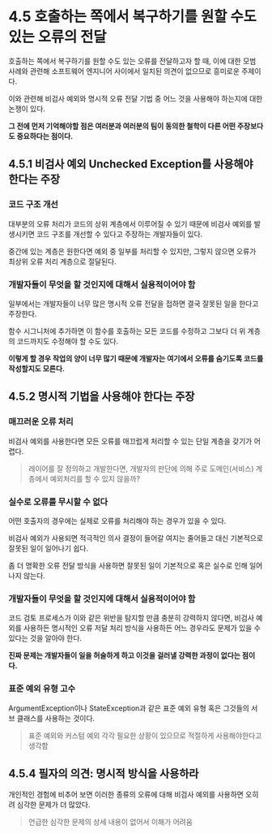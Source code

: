 # 4.5 호출하는 쪽에서 복구하기를 원할 수도 있는 오류의 전달

호출하는 쪽에서 복구하기를 원할 수도 있는 오류를 전달하고자 할 때, 이에 대한 모범 사례와 관련해 소프트웨어 엔지니어 사이에서 일치된 의견이 없으므로 흥미로운 주제이다.

이와 관련해 비검사 예외와 명시적 오류 전달 기법 중 어느 것을 사용해야 하는지에 대한 논쟁이 있다.

**그 전에 먼저 기억해야할 점은 여러분과 여러분의 팀이 동의한 철학이 다른 어떤 주장보다도 중요하다는 점이다.**

## 4.5.1 비검사 예외 Unchecked Exception를 사용해야 한다는 주장

### 코드 구조 개선
대부분의 오류 처리가 코드의 상위 계층에서 이루어질 수 있기 때문에 비검사 예외를 발생시키면 코드 구조를 개선할 수 있다고 주장하는 개발자들이 있다.

중간에 있는 계층은 원한다면 예외 중 일부를 처리할 수 있지만, 그렇지 않으면 오류가 최상위 오류 처리 계층으로 절달된다.

### 개발자들이 무엇을 할 것인지에 대해서 실용적이어야 함

일부에서는 개발자들이 너무 많은 명시적 오류 전달을 접하면 결국 잘못된 일을 한다고 주장한다.

함수 시그니처에 추가하면 이 함수를 호출하는 모든 코드를 수정하고 그보다 더 위 계층의 코드까지도 수정해야 할 수도 있다.

**이렇게 할 경우 작업의 양이 너무 많기 때문에 개발자는 여기에서 오류를 숨기도록 코드를 작성할지도 모른다.**

## 4.5.2 명시적 기법을 사용해야 한다는 주장

### 매끄러운 오류 처리

비검사 예외를 사용한다면 모든 오류를 매끄럽게 처리할 수 있는 단일 계층을 갖기가 어렵다.

> 레이어를 잘 정의하고 개발한다면, 개발자의 판단에 의해 주로 도메인(서비스) 계층에서 예외처리를 할 수 있지 않을까?

### 실수로 오류를 무시할 수 없다

어떤 호출자의 경우에는 실제로 오류를 처리해야 하는 경우가 있을 수 있다.

비검사 예외가 사용되면 적극적인 의사 결정이 들어갈 여지는 줄어들고 대신 기본적으로 잘못된 일이 일어나기 쉽다.

좀 더 명확한 오류 전달 방식을 사용하면 잘못된 일이 기본적으로 혹은 실수로 인해 일어나지 않는다.

### 개발자들이 무엇을 할 것인지에 대해서 실용적이어야 함

코드 검토 프로세스가 이와 같은 위반을 탐지할 만큼 충분히 강력하지 않다면, 비검사 예외를 사용하든 명시적인 오류 저달 처리 방식을 사용하든 어느 경우라도 문제가 있을 수 있다는 것을 알아야 한다.

**진짜 문제는 개발자들이 일을 허술하게 하고 이것을 걸러낼 강력한 과정이 없다는 점이다.**

### 표준 예외 유형 고수

ArgumentException이나 StateException과 같은 표준 예외 유형 혹은 그것들의 서브 클래스를 사용하는 것이다.

> 표준 예외와 커스텀 예외 각각 필요한 상황이 있으므로 적절하게 사용해야한다고 생각함

## 4.5.4 필자의 의견: 명시적 방식을 사용하라

개인적인 경험에 비추어 보면 이러한 종류의 오류에 대해 비검사 예외를 사용하면 오히려 심각한 문제가 더 많았다.

> 언급한 심각한 문제의 상세 내용이 없어서 이해가 어려움

